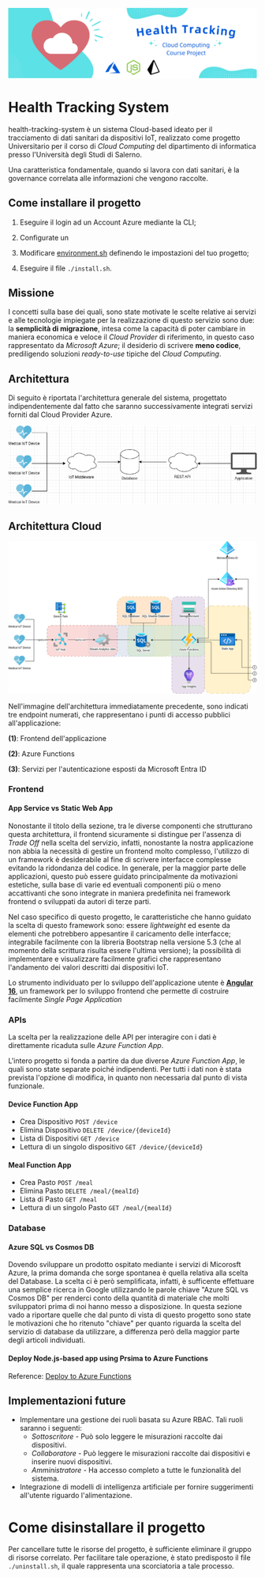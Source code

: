 ![Health Tracking](assets/Health%20Tracking%20-%20Cloud%20Computing%20Course%20Project%20Banner.png)

# Health Tracking System

health-tracking-system è un sistema Cloud-based ideato per il tracciamento di dati sanitari da dispositivi IoT, realizzato come progetto Universitario per il corso di *Cloud Computing* del dipartimento di informatica presso l'Università degli Studi di Salerno.

Una caratteristica fondamentale, quando si lavora con dati sanitari, è la governance correlata alle informazioni che vengono raccolte.

## Come installare il progetto

1. Eseguire il login ad un Account Azure mediante la CLI;

1. Configurate un 

1. Modificare [environment.sh](https://github.com/daqh/health-tracking-system/blob/main/environment.sh) definendo le impostazioni del tuo progetto;

1. Eseguire il file `./install.sh`.

## Missione

<descrizione del progetto>

I concetti sulla base dei quali, sono state motivate le scelte relative ai servizi e alle tecnologie impiegate per la realizzazione di questo servizio sono due: la **semplicità di migrazione**, intesa come la capacità di poter cambiare in maniera economica e veloce il *Cloud Provider* di riferimento, in questo caso rappresentato da *Microsoft Azure*; il desiderio di scrivere **meno codice**, prediligendo soluzioni *ready-to-use* tipiche del *Cloud Computing*.

## Architettura

Di seguito è riportata l'architettura generale del sistema, progettato indipendentemente dal fatto che saranno successivamente integrati servizi forniti dal Cloud Provider Azure.

![General Architecture](assets/Health%20Tracking%20System%20-%20General%20Architecture.drawio.png)

## Architettura Cloud

![Cloud Architecture](assets/Health%20Tracking%20System%20-%20Cloud%20Computing.drawio.png)

Nell'immagine dell'architettura immediatamente precedente, sono indicati tre endpoint numerati, che rappresentano i punti di accesso pubblici all'applicazione:

**(1)**: Frontend dell'applicazione

**(2)**: Azure Functions

**(3)**: Servizi per l'autenticazione esposti da Microsoft Entra ID

### Frontend

#### App Service vs Static Web App

Nonostante il titolo della sezione, tra le diverse componenti che strutturano questa architettura, il frontend sicuramente si distingue per l'assenza di *Trade Off* nella scelta del servizio, infatti, nonostante la nostra applicazione non abbia la necessità di gestire un frontend molto complesso, l'utilizzo di un framework è desiderabile al fine di scrivere interfacce complesse evitando la ridondanza del codice. In generale, per la maggior parte delle applicazioni, questo può essere guidato principalmente da motivazioni estetiche, sulla base di varie ed eventuali componenti più o meno accattivanti che sono integrate in maniera predefinita nei framework frontend o sviluppati da autori di terze parti.

Nel caso specifico di questo progetto, le caratteristiche che hanno guidato la scelta di questo framework sono: essere *lightweight* ed esente da elementi che potrebbero appesantire il caricamento delle interfacce; integrabile facilmente con la libreria Bootstrap nella versione 5.3 (che al momento della scrittura risulta essere l'ultima versione); la possibilità di implementare e visualizzare facilmente grafici che rappresentano l'andamento dei valori descritti dai dispositivi IoT.

Lo strumento individuato per lo sviluppo dell'applicazione utente è **[Angular 16](https://en.wikipedia.org/wiki/Single-page_application#:~:text=A%20single%2Dpage%20application%20\(SPA,browser%20loading%20entire%20new%20pages.)**, un framework per lo sviluppo frontend che permette di costruire facilmente *Single Page Application*

### APIs

La scelta per la realizzazione delle API per interagire con i dati è direttamente ricaduta sulle *Azure Function App*.

L'intero progetto si fonda a partire da due diverse *Azure Function App*, le quali sono state separate poiché indipendenti. Per tutti i dati non è stata prevista l'opzione di modifica, in quanto non necessaria dal punto di vista funzionale.

#### Device Function App

- Crea Dispositivo `POST /device`
- Elimina Dispositivo `DELETE /device/{deviceId}`
- Lista di Dispositivi `GET /device`
- Lettura di un singolo dispositivo `GET /device/{deviceId}`

#### Meal Function App

- Crea Pasto `POST /meal`
- Elimina Pasto `DELETE /meal/{mealId}`
- Lista di Pasto `GET /meal`
- Lettura di un singolo Pasto `GET /meal/{mealId}`

### Database

#### Azure SQL vs Cosmos DB

Dovendo sviluppare un prodotto ospitato mediante i servizi di Micorosft Azure, la prima domanda che sorge spontanea è quella relativa alla scelta del Database. La scelta ci è però semplificata, infatti, è sufficente effettuare una semplice ricerca in Google utilizzando le parole chiave "Azure SQL vs Cosmos DB" per renderci conto della quantità di materiale che molti sviluppatori prima di noi hanno messo a disposizione. In questa sezione vado a riportare quelle che dal punto di vista di questo progetto sono state le motivazioni che ho ritenuto "chiave" per quanto riguarda la scelta del servizio di database da utilizzare, a differenza però della maggior parte degli articoli individuati.

#### Deploy Node.js-based app using Prsima to Azure Functions

Reference: [Deploy to Azure Functions](https://prisma.io/docs/guides/deployment/serverless/deploy-to-azure-functions)

## Implementazioni future

- Implementare una gestione dei ruoli basata su Azure RBAC. Tali ruoli saranno i seguenti:
    - *Sottoscritore* - Può solo leggere le misurazioni raccolte dai dispositivi.
    - *Collaboratore* - Può leggere le misurazioni raccolte dai dispositivi e inserire nuovi dispositivi.
    - *Amministratore* - Ha accesso completo a tutte le funzionalità del sistema.
- Integrazione di modelli di intelligenza artificiale per fornire suggerimenti all'utente riguardo l'alimentazione.

# Come disinstallare il progetto

Per cancellare tutte le risorse del progetto, è sufficiente eliminare il gruppo di risorse correlato. Per facilitare tale operazione, è stato predisposto il file `./uninstall.sh`, il quale rappresenta una scorciatoria a tale processo.
